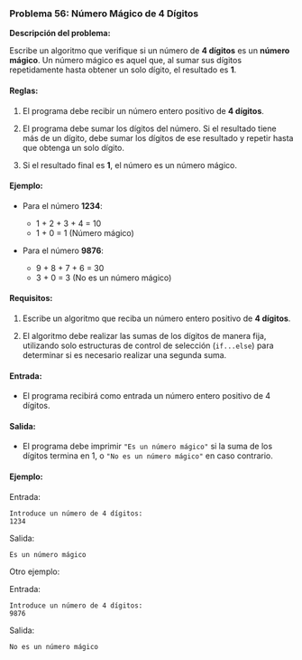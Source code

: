 ### **Problema 56: Número Mágico de 4 Dígitos**

**Descripción del problema:**

Escribe un algoritmo que verifique si un número de **4 dígitos** es un **número mágico**. Un número mágico es aquel que, al sumar sus dígitos repetidamente hasta obtener un solo dígito, el resultado es **1**.

#### Reglas:

1. El programa debe recibir un número entero positivo de **4 dígitos**.

2. El programa debe sumar los dígitos del número. Si el resultado tiene más de un dígito, debe sumar los dígitos de ese resultado y repetir hasta que obtenga un solo dígito.

3. Si el resultado final es **1**, el número es un número mágico.

#### Ejemplo:

- Para el número **1234**:
  - 1 + 2 + 3 + 4 = 10
  - 1 + 0 = 1 (Número mágico)

- Para el número **9876**:
  - 9 + 8 + 7 + 6 = 30
  - 3 + 0 = 3 (No es un número mágico)

#### Requisitos:

1. Escribe un algoritmo que reciba un número entero positivo de **4 dígitos**.

2. El algoritmo debe realizar las sumas de los dígitos de manera fija, utilizando solo estructuras de control de selección (`if...else`) para determinar si es necesario realizar una segunda suma.

#### Entrada:

- El programa recibirá como entrada un número entero positivo de 4 dígitos.

#### Salida:

- El programa debe imprimir `"Es un número mágico"` si la suma de los dígitos termina en 1, o `"No es un número mágico"` en caso contrario.

#### Ejemplo:

Entrada:
```
Introduce un número de 4 dígitos: 
1234
```

Salida:
```
Es un número mágico
```

Otro ejemplo:

Entrada:
```
Introduce un número de 4 dígitos: 
9876
```

Salida:
```
No es un número mágico
```
